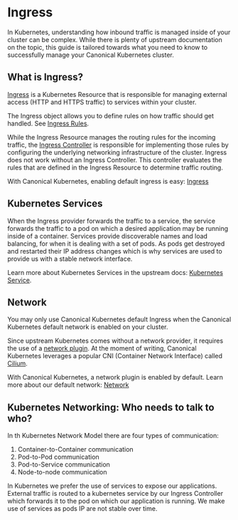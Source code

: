 # Ingress
In Kubernetes, understanding how inbound traffic is managed inside of your cluster can be complex.
While there is plenty of upstream documentation on the topic, 
this guide is tailored towards what you need to know to successfully manage your Canonical Kubernetes cluster.

## What is Ingress?
[Ingress][Ingress] is a Kubernetes Resource that is responsible for managing external access 
(HTTP and HTTPS traffic) to services within your cluster. 

The Ingress object allows you to define rules on how traffic should get handled. See [Ingress Rules][Ingress Rules].

While the Ingress Resource manages the routing rules for the incoming traffic, 
the [Ingress Controller][Ingress Controller] is responsible for implementing those rules 
by configuring the underlying networking infrastructure of the cluster.
Ingress does not work without an Ingress Controller. This controller evaluates the rules that are defined in the Ingress Resource to determine traffic routing.

With Canonical Kubernetes, enabling default ingress is easy: [Ingress][Ingress]



## Kubernetes Services
When the Ingress provider forwards the traffic to a service, 
the service forwards the traffic to a pod on which a desired application may be running inside of a container.
Services provide discoverable names and load balancing, for when it is dealing with a set of pods.
As pods get destroyed and restarted their IP address changes 
which is why services are used to provide us with a stable network interface.

Learn more about Kubernetes Services in the upstream docs: [Kubernetes Service][Service].

## Network
You may only use Canonical Kubernetes default Ingress when the Canonical Kubernetes default network is enabled on your cluster. 

Since upstream Kubernetes comes without a network provider, it requires the use of a [network plugin][network plugin].
At the moment of writing, Canonical Kubernetes leverages a popular CNI (Container Network Interface) called [Cilium][Cilium]. 


With Canonical Kubernetes, a network plugin is enabled by default.
Learn more about our default network: [Network][Network]


## Kubernetes Networking: Who needs to talk to who?
In th Kubernetes Network Model there are four types of communication:

1. Container-to-Container communication
2. Pod-to-Pod communication
3. Pod-to-Service communication
4. Node-to-node communication

In Kubernetes we prefer the use of services to expose our applications. 
External traffic is routed to a kubernetes service by our Ingress Controller 
which forwards it to the pod on which our application is running.
We make use of services as pods IP are not stable over time.


<!-- LINKS -->

[Ingress]: /snap/howto/networking/default-ingress
[Network]: /snap/howto/networking/default-network
[Cilium]: https://cilium.io/
[network plugin]: https://kubernetes.io/docs/concepts/extend-kubernetes/compute-storage-net/network-plugins/
[Service]: https://kubernetes.io/docs/concepts/services-networking/service/
[Ingress]: https://kubernetes.io/docs/concepts/services-networking/ingress/
[Ingress Rules]: https://kubernetes.io/docs/concepts/services-networking/ingress/#ingress-rules
[Ingress Controller]: https://kubernetes.io/docs/concepts/services-networking/ingress-controllers/